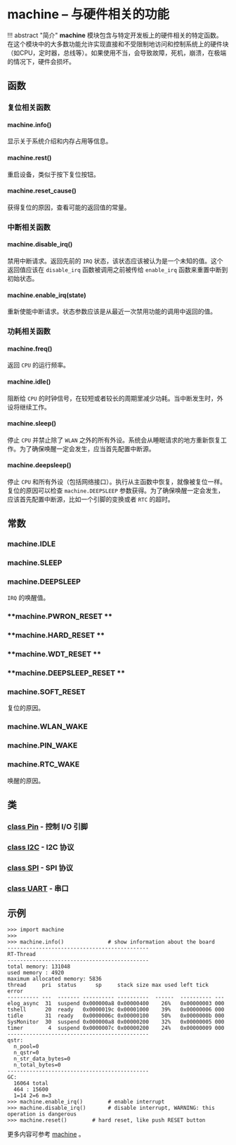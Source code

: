 # **machine** – 与硬件相关的功能

!!! abstract "简介"
    **machine** 模块包含与特定开发板上的硬件相关的特定函数。 在这个模块中的大多数功能允许实现直接和不受限制地访问和控制系统上的硬件块（如CPU，定时器，总线等）。如果使用不当，会导致故障，死机，崩溃，在极端的情况下，硬件会损坏。

## 函数

### 复位相关函数

#### **machine.info**()  
  显示关于系统介绍和内存占用等信息。

#### **machine.rest**()  
  重启设备，类似于按下复位按钮。

#### **machine.reset_cause**()  
  获得复位的原因，查看可能的返回值的常量。

### 中断相关函数

#### **machine.disable_irq**()  
  禁用中断请求。返回先前的 `IRQ` 状态，该状态应该被认为是一个未知的值。这个返回值应该在 `disable_irq` 函数被调用之前被传给 `enable_irq` 函数来重置中断到初始状态。

#### **machine.enable_irq**(state)  
  重新使能中断请求。状态参数应该是从最近一次禁用功能的调用中返回的值。

### 功耗相关函数

#### **machine.freq**()  
  返回 `CPU` 的运行频率。

#### **machine.idle**()  
  阻断给 `CPU` 的时钟信号，在较短或者较长的周期里减少功耗。当中断发生时，外设将继续工作。

#### **machine.sleep**()  
  停止 `CPU` 并禁止除了 `WLAN` 之外的所有外设。系统会从睡眠请求的地方重新恢复工作。为了确保唤醒一定会发生，应当首先配置中断源。

#### **machine.deepsleep**()  
  停止 `CPU` 和所有外设（包括网络接口）。执行从主函数中恢复，就像被复位一样。复位的原因可以检查 `machine.DEEPSLEEP` 参数获得。为了确保唤醒一定会发生，应该首先配置中断源，比如一个引脚的变换或者 `RTC` 的超时。

## 常数

### **machine.IDLE**
### **machine.SLEEP**
### **machine.DEEPSLEEP**
`IRQ` 的唤醒值。

### **machine.PWRON_RESET **
### **machine.HARD_RESET **
### **machine.WDT_RESET **
### **machine.DEEPSLEEP_RESET **
### **machine.SOFT_RESET**
复位的原因。

### **machine.WLAN_WAKE**
### **machine.PIN_WAKE**
### **machine.RTC_WAKE**
唤醒的原因。

## 类

### [class Pin](02-machine-Pin.md) - 控制 I/O 引脚  
### [class I2C](03-machine-I2C.md) - I2C 协议  
### [class SPI](04-machine-SPI.md) - SPI 协议  
### [class UART](05-machine-UART.md) - 串口

## 示例 

```
>>> import machine
>>>
>>> machine.info()              # show information about the board
---------------------------------------------
RT-Thread
---------------------------------------------
total memory: 131048
used memory : 4920
maximum allocated memory: 5836
thread     pri  status      sp     stack size max used left tick  error
---------- ---  ------- ---------- ----------  ------  ---------- ---
elog_async  31  suspend 0x000000a8 0x00000400    26%   0x00000003 000
tshell      20  ready   0x0000019c 0x00001000    39%   0x00000006 000
tidle       31  ready   0x0000006c 0x00000100    50%   0x0000000b 000
SysMonitor  30  suspend 0x000000a8 0x00000200    32%   0x00000005 000
timer        4  suspend 0x0000007c 0x00000200    24%   0x00000009 000
---------------------------------------------
qstr:
  n_pool=0
  n_qstr=0
  n_str_data_bytes=0
  n_total_bytes=0
---------------------------------------------
GC:
  16064 total
  464 : 15600
  1=14 2=6 m=3
>>> machine.enable_irq()        # enable interrupt
>>> machine.disable_irq()       # disable interrupt, WARNING: this operation is dangerous
>>> machine.reset()        # hard reset, like push RESET button
```

更多内容可参考 [machine](http://docs.micropython.org/en/latest/pyboard/library/machine.html) 。